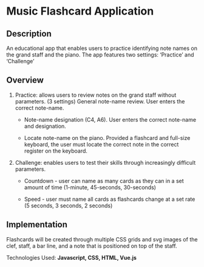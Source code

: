 # Music Flashcard Application     

## Description 

An educational app that enables users to practice identifying note names on the grand staff and the piano.  The app features two settings: ‘Practice’ and ‘Challenge’

## Overview

1. Practice: allows users to review notes on the grand staff without parameters. (3 settings)
General note-name review.  User enters the correct note-name.

    - Note-name designation (C4, A6).  User enters the correct note-name and designation.

    - Locate note-name on the piano.  Provided a flashcard and full-size keyboard, the user must locate the correct note in the correct register on the keyboard.

1. Challenge:  enables users to test their skills through increasingly difficult parameters.

    - Countdown - user can name as many cards as they can in a set amount of time (1-minute, 45-seconds, 30-seconds)

    - Speed - user must name all cards as flashcards change at a set rate (5 seconds, 3 seconds, 2 seconds)

## Implementation

Flashcards will be created through multiple CSS grids and svg images of the clef, staff, a bar line, and a note that is positioned on top of the staff.  

Technologies Used: **Javascript, CSS, HTML, Vue.js**

